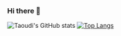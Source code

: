 ### Hi there 👋

<!--
**Taoudi/Taoudi** is a ✨ _special_ ✨ repository because its `README.md` (this file) appears on your GitHub profile.

Here are some ideas to get you started:

- 🔭 I’m currently working on ...
- 🌱 I’m currently learning ...
- 👯 I’m looking to collaborate on ...
- 🤔 I’m looking for help with ...
- 💬 Ask me about ...
- 📫 How to reach me: ...
- 😄 Pronouns: ...
- ⚡ Fun fact: ...
-->
![Taoudi's GitHub stats](https://github-readme-stats.vercel.app/api?username=Taoudi&show_icons=true&theme=transparent)
[![Top Langs](https://github-readme-stats.vercel.app/api/top-langs/?username=Taoudi&layout=compact&show_icons=true&theme=transparent&hide=javascript)](https://github.com/Taoudi/github-readme-stats)

